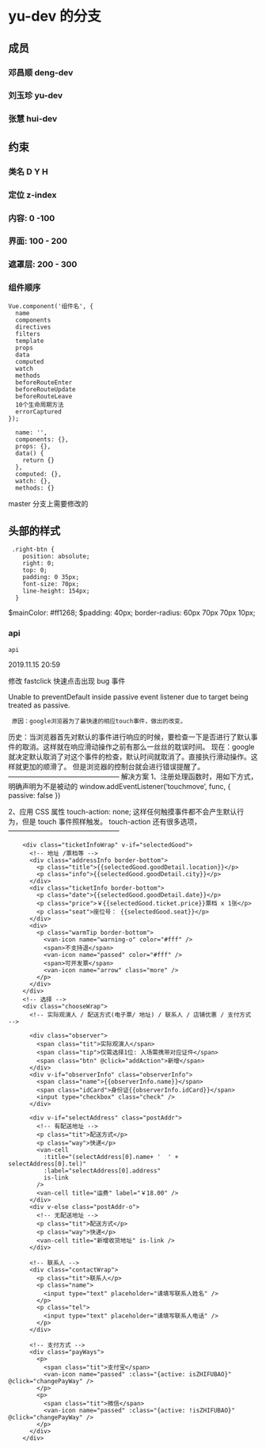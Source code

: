 # yu-dev 的分支

## 成员

### 邓昌顺 deng-dev

### 刘玉珍 yu-dev

### 张慧 hui-dev

## 约束

### 类名 D Y H

### 定位 z-index

### 内容: 0 -100

### 界面: 100 - 200

### 遮罩层: 200 - 300

### 组件顺序

```
Vue.component('组件名', {
  name
  components
  directives
  filters
  template
  props
  data
  computed
  watch
  methods
  beforeRouteEnter
  beforeRouteUpdate
  beforeRouteLeave
  10个生命周期方法
  errorCaptured
});

  name: '',
  components: {},
  props: {},
  data() {
    return {}
  },
  computed: {},
  watch: {},
  methods: {}

```

master 分支上需要修改的

## 头部的样式

```
 .right-btn {
    position: absolute;
    right: 0;
    top: 0;
    padding: 0 35px;
    font-size: 70px;
    line-height: 154px;
  }
```

$mainColor: #ff1268;
$padding: 40px;
border-radius: 60px 70px 70px 10px;

### api 
```
api

```

2019.11.15 20:59

修改 fastclick 快速点击出现 bug 事件

Unable to preventDefault inside passive event listener due to target being treated as passive.

     原因：google浏览器为了最快速的相应touch事件，做出的改变。

历史：当浏览器首先对默认的事件进行响应的时候，要检查一下是否进行了默认事件的取消。这样就在响应滑动操作之前有那么一丝丝的耽误时间。
现在：google 就决定默认取消了对这个事件的检查，默认时间就取消了。直接执行滑动操作。这样就更加的顺滑了。
但是浏览器的控制台就会进行错误提醒了。
————————————————
解决方案
1、注册处理函数时，用如下方式，明确声明为不是被动的
window.addEventListener(‘touchmove’, func, { passive: false })

2、应用 CSS 属性 touch-action: none; 这样任何触摸事件都不会产生默认行为，但是 touch 事件照样触发。
touch-action 还有很多选项，
————————————————







  <!-- 票价信息 -->
        <div class="ticketInfoWrap" v-if="selectedGood">
          <!-- 地址 /票档等 -->
          <div class="addressInfo border-bottom">
            <p class="title">{{selectedGood.goodDetail.location}}</p>
            <p class="info">{{selectedGood.goodDetail.city}}</p>
          </div>
          <div class="ticketInfo border-bottom">
            <p class="date">{{selectedGood.goodDetail.date}}</p>
            <p class="price">￥{{selectedGood.ticket.price}}票档 x 1张</p>
            <p class="seat">座位号： {{selectedGood.seat}}</p>
          </div>
          <div>
            <p class="warmTip border-bottom">
              <van-icon name="warning-o" color="#fff" />
              <span>不支持退</span>
              <van-icon name="passed" color="#fff" />
              <span>可开发票</span>
              <van-icon name="arrow" class="more" />
            </p>
          </div>
        </div>
        <!-- 选择 -->
        <div class="chooseWrap">
          <!-- 实际观演人 / 配送方式(电子票/ 地址) / 联系人 / 店铺优惠 / 支付方式 -->

          <div class="observer">
            <span class="tit">实际观演人</span>
            <span class="tip">仅需选择1位: 入场需携带对应证件</span>
            <span class="btn" @click="addAction">新增</span>
          </div>
          <div v-if="observerInfo" class="observerInfo">
            <span class="name">{{observerInfo.name}}</span>
            <span class="idCard">身份证{{observerInfo.idCard}}</span>
            <input type="checkbox" class="check" />
          </div>

          <div v-if="selectAddress" class="postAddr">
            <!-- 有配送地址 -->
            <p class="tit">配送方式</p>
            <p class="way">快递</p>
            <van-cell
              :title="(selectAddress[0].name+ '  ' + selectAddress[0].tel)"
              :label="selectAddress[0].address"
              is-link
            />
            <van-cell title="运费" label="￥18.00" />
          </div>
          <div v-else class="postAddr-o">
            <!-- 无配送地址 -->
            <p class="tit">配送方式</p>
            <p class="way">快递</p>
            <van-cell title="新增收货地址" is-link />
          </div>

          <!-- 联系人 -->
          <div class="contactWrap">
            <p class="tit">联系人</p>
            <p class="name">
              <input type="text" placeholder="请填写联系人姓名" />
            </p>
            <p class="tel">
              <input type="text" placeholder="请填写联系人电话" />
            </p>
          </div>

          <!-- 支付方式 -->
          <div class="payWays">
            <p>
              <span class="tit">支付宝</span>
              <van-icon name="passed" :class="{active: isZHIFUBAO}" @click="changePayWay" />
            </p>
            <p>
              <span class="tit">微信</span>
              <van-icon name="passed" :class="{active: !isZHIFUBAO}" @click="changePayWay" />
            </p>
          </div>
        </div>